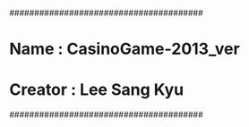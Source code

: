#######################################
# Name : CasinoGame-2013_ver
# Creator : Lee Sang Kyu
#######################################
